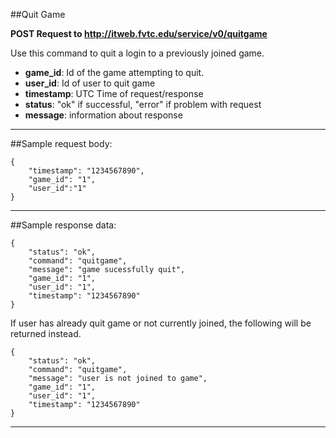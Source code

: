 ##Quit Game

**POST Request to http://itweb.fvtc.edu/service/v0/quitgame**

Use this command to quit a login to a previously joined game. 

- **game_id**: Id of the game attempting to quit. 
- **user_id**: Id of user to quit game
- **timestamp**: UTC Time of request/response
- **status**: "ok" if successful, "error" if problem with request
- **message**: information about response


* * *

##Sample request body: 

	{  
 		"timestamp": "1234567890",  
 		"game_id": "1",  
 		"user_id":"1"  
	}
* * *

##Sample response data:

	{  
		"status": "ok",  
		"command": "quitgame",
 		"message": "game sucessfully quit",  
 		"game_id": "1",
		"user_id": "1",
		"timestamp": "1234567890"
	}
If user has already quit game or not currently joined, the following will be returned instead.
	
	{  
		"status": "ok",  
		"command": "quitgame",
 		"message": "user is not joined to game",  
 		"game_id": "1",
		"user_id": "1",
		"timestamp": "1234567890"
	}
* * *